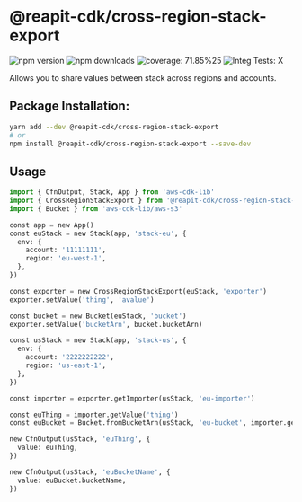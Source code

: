# @reapit-cdk/cross-region-stack-export

![npm version](https://img.shields.io/npm/v/@reapit-cdk/cross-region-stack-export)
![npm downloads](https://img.shields.io/npm/dm/@reapit-cdk/cross-region-stack-export)
![coverage: 71.85%25](https://img.shields.io/badge/coverage-71.85%25-orange)
![Integ Tests: X](https://img.shields.io/badge/Integ%20Tests-X-red)

Allows you to share values between stack across regions and accounts.

## Package Installation:

```sh
yarn add --dev @reapit-cdk/cross-region-stack-export
# or
npm install @reapit-cdk/cross-region-stack-export --save-dev
```

## Usage

```python
import { CfnOutput, Stack, App } from 'aws-cdk-lib'
import { CrossRegionStackExport } from '@reapit-cdk/cross-region-stack-export'
import { Bucket } from 'aws-cdk-lib/aws-s3'

const app = new App()
const euStack = new Stack(app, 'stack-eu', {
  env: {
    account: '11111111',
    region: 'eu-west-1',
  },
})

const exporter = new CrossRegionStackExport(euStack, 'exporter')
exporter.setValue('thing', 'avalue')

const bucket = new Bucket(euStack, 'bucket')
exporter.setValue('bucketArn', bucket.bucketArn)

const usStack = new Stack(app, 'stack-us', {
  env: {
    account: '2222222222',
    region: 'us-east-1',
  },
})

const importer = exporter.getImporter(usStack, 'eu-importer')

const euThing = importer.getValue('thing')
const euBucket = Bucket.fromBucketArn(usStack, 'eu-bucket', importer.getValue('bucketArn'))

new CfnOutput(usStack, 'euThing', {
  value: euThing,
})

new CfnOutput(usStack, 'euBucketName', {
  value: euBucket.bucketName,
})
```
